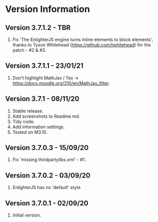 Version Information
===================
Version 3.7.1.2 - TBR
--------------------------
1. Fix 'The EnlighterJS engine turns inline elements to block elements', thanks to
   Tyson Whitehead (https://github.com/twhitehead) for the patch - #2 & #3.

Version 3.7.1.1 - 23/01/21
--------------------------
1. Don't highlight MathJax / Tex -> https://docs.moodle.org/310/en/MathJax_filter.

Version 3.7.1   - 08/11/20
--------------------------
1. Stable release.
2. Add screenshots to Readme.md.
3. Tidy code.
4. Add information settings.
5. Tested on M3.10.

Version 3.7.0.3 - 15/09/20
--------------------------
1. Fix 'missing thirdpartylibs.xml' - #1.

Version 3.7.0.2 - 03/09/20
--------------------------
1. EnlighterJS has no 'default' style.

Version 3.7.0.1 - 02/09/20
--------------------------
1. Initial version.
